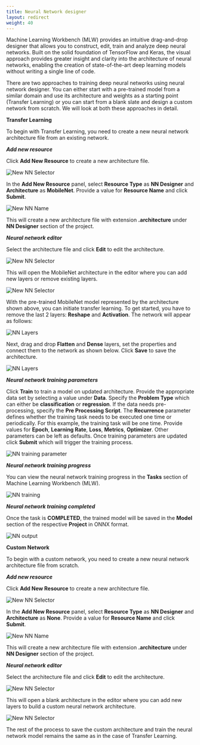 ```yaml
---
title: Neural Network designer
layout: redirect
weight: 40
---
```


Machine Learning Workbench (MLW) provides an intuitive drag-and-drop designer that allows you to construct, edit, train and analyze deep neural networks. Built on the solid foundation of TensorFlow and Keras, the visual approach provides greater insight and clarity into the architecture of neural networks, enabling the creation of state-of-the-art deep learning models without writing a single line of code.

There are two approaches to training deep neural networks using neural network designer. You can either start with a pre-trained model from a similar domain and use its architecture and weights as a starting point (Transfer Learning) or you can start from a blank slate and design a custom network from scratch. We will look at both these approaches in detail.

**Transfer Learning**

To begin with Transfer Learning, you need to create a new neural network architecture file from an existing network.

***Add new resource***

Click **Add New Resource** to create a new architecture file.

![New NN Selector](/images/zementis/mlw-app-nn-tl-selectnew.png)

In the **Add New Resource** panel, select **Resource Type** as **NN Designer** and **Architecture** as **MobileNet**. Provide a value for **Resource Name** and click **Submit**.

![New NN Name](/images/zementis/mlw-app-nn-tl-name.png)

This will create a new architecture file with extension **.architecture** under **NN Designer** section of the project.

***Neural network editor***

Select the architecture file and click **Edit** to edit the architecture.

![New NN Selector](/images/zementis/mlw-app-nn-tl-edit.png)

This will open the MobileNet architecture in the editor where you can add new layers or remove existing layers.

![New NN Selector](/images/zementis/mlw-app-nn-tl-originalarch.png)

With the pre-trained MobileNet model represented by the architecture shown above, you can initiate transfer learning. To get started, you have to remove the last 2 layers: **Reshape** and **Activation**. The network will appear as follows:

![NN Layers](/images/zementis/mlw-app-nn-tl-removed-layers.png)

Next, drag and drop **Flatten** and **Dense** layers, set the properties and connect them to the network as shown below. Click **Save** to save the architecture.

![NN Layers](/images/zementis/mlw-app-nn-tl-added-layers.png)

***Neural network training parameters***

Click **Train** to train a model on updated architecture. Provide the appropriate data set by selecting a value under **Data**. Specify the **Problem Type** which can either be **classification** or **regression**. If the data needs pre-processing, specify the **Pre Processing Script**. The **Recurrence** parameter defines whether the training task needs to be executed one time or periodically. For this example, the training task will be one time. Provide values for **Epoch**, **Learning Rate**, **Loss**, **Metrics**, **Optimizer**. Other parameters can be left as defaults. Once training parameters are updated click **Submit** which will trigger the training process.

![NN training parameter](/images/zementis/mlw-app-nn-tl-train.png)

***Neural network training progress***

You can view the neural network training progress in the **Tasks** section of Machine Learning Workbench (MLW).

![NN training](/images/zementis/mlw-app-nn-tl-complete.png)

***Neural network training completed***

Once the task is **COMPLETED**, the trained model will be saved in the **Model** section of the respective **Project** in ONNX format.

![NN output](/images/zementis/mlw-app-nn-tl-onnx.png)

**Custom Network**

To begin with a custom network, you need to create a new neural network architecture file from scratch.

***Add new resource***

Click **Add New Resource** to create a new architecture file.

![New NN Selector](/images/zementis/mlw-app-nn-tl-selectnew.png)

In the **Add New Resource** panel, select **Resource Type** as **NN Designer** and **Architecture** as **None**. Provide a value for **Resource Name** and click **Submit**.

![New NN Name](/images/zementis/mlw-app-nn-createnew.png)

This will create a new architecture file with extension **.architecture** under **NN Designer** section of the project.

***Neural network editor***

Select the architecture file and click **Edit** to edit the architecture.

![New NN Selector](/images/zementis/mlw-app-nn-blank.png)

This will open a blank architecture in the editor where you can add new layers to build a custom neural network architecture.

![New NN Selector](/images/zementis/mlw-app-nn-customarch.png)

The rest of the process to save the custom architecture and train the neural network model remains the same as in the case of Transfer Learning.
